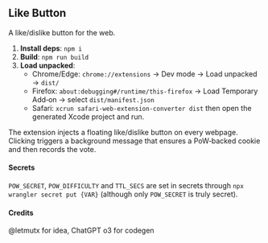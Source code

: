 ## Like Button

A like/dislike button for the web.

1. **Install deps**: `npm i`
2. **Build**: `npm run build`
3. **Load unpacked**:
   - Chrome/Edge: `chrome://extensions` → Dev mode → Load unpacked → `dist/`
   - Firefox: `about:debugging#/runtime/this-firefox` → Load Temporary Add‑on → select `dist/manifest.json`
   - Safari: `xcrun safari-web-extension-converter dist` then open the generated Xcode project and run.

The extension injects a floating like/dislike button on every webpage. Clicking triggers a background message that ensures a PoW‑backed cookie and then records the vote.

#### Secrets

`POW_SECRET`, `POW_DIFFICULTY` and `TTL_SECS` are set in secrets through `npx wrangler secret put {VAR}` (although only `POW_SECRET` is truly secret).

#### Credits

@letmutx for idea, ChatGPT o3 for codegen
